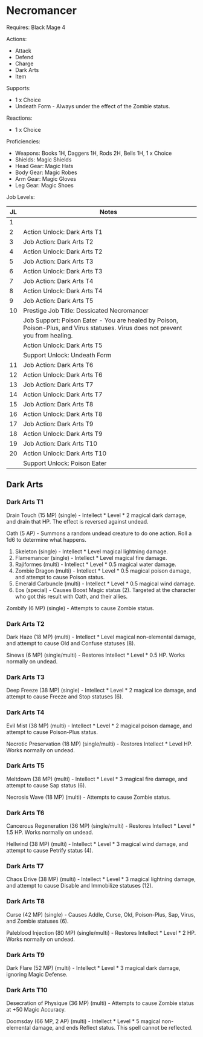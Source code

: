 # Necromancer

Requires: Black Mage 4

Actions:

- Attack
- Defend
- Charge
- Dark Arts
- Item

Supports:

- 1 x Choice
- Undeath Form - Always under the effect of the Zombie status.

Reactions:

- 1 x Choice

Proficiencies:

- Weapons: Books 1H, Daggers 1H, Rods 2H, Bells 1H, 1 x Choice
- Shields: Magic Shields
- Head Gear: Magic Hats
- Body Gear: Magic Robes
- Arm Gear: Magic Gloves
- Leg Gear: Magic Shoes

Job Levels:

| JL | Notes |
| --- | --- |
| 1 | 
| 2 | Action Unlock: Dark Arts T1
| 3 | Job Action: Dark Arts T2
| 4 | Action Unlock: Dark Arts T2
| 5 | Job Action: Dark Arts T3
| 6 | Action Unlock: Dark Arts T3
| 7 | Job Action: Dark Arts T4
| 8 | Action Unlock: Dark Arts T4
| 9 | Job Action: Dark Arts T5
| 10 | Prestige Job Title: Dessicated Necromancer
|    | Job Support: Poison Eater - You are healed by Poison, Poison-Plus, and Virus statuses. Virus does not prevent you from healing.
|    | Action Unlock: Dark Arts T5
|    | Support Unlock: Undeath Form
| 11 | Job Action: Dark Arts T6
| 12 | Action Unlock: Dark Arts T6
| 13 | Job Action: Dark Arts T7
| 14 | Action Unlock: Dark Arts T7
| 15 | Job Action: Dark Arts T8
| 16 | Action Unlock: Dark Arts T8
| 17 | Job Action: Dark Arts T9
| 18 | Action Unlock: Dark Arts T9
| 19 | Job Action: Dark Arts T10
| 20 | Action Unlock: Dark Arts T10
|    | Support Unlock: Poison Eater

## Dark Arts

### Dark Arts T1

Drain Touch (15 MP) (single) - Intellect * Level * 2 magical dark damage, and drain that HP. The effect is reversed against undead.

Oath (5 AP) - Summons a random undead creature to do one action. Roll a 1d6 to determine what happens.

1. Skeleton (single) - Intellect * Level magical lightning damage.
2. Flamemancer (single) - Intellect * Level magical fire damage.
3. Rajiformes (multi) - Intellect * Level * 0.5 magical water damage.
4. Zombie Dragon (multi) - Intellect * Level * 0.5 magical poison damage, and attempt to cause Poison status.
5. Emerald Carbuncle (multi) - Intellect * Level * 0.5 magical wind damage.
6. Eos (special) - Causes Boost Magic status (2). Targeted at the character who got this result with Oath, and their allies.

Zombify (6 MP) (single) - Attempts to cause Zombie status.

### Dark Arts T2

Dark Haze (18 MP) (multi) - Intellect * Level magical non-elemental damage, and attempt to cause Old and Confuse statuses (8).

Sinews (6 MP) (single/multi) - Restores Intellect * Level * 0.5 HP. Works normally on undead.

### Dark Arts T3

Deep Freeze (38 MP) (single) - Intellect * Level * 2 magical ice damage, and attempt to cause Freeze and Stop statuses (6).

### Dark Arts T4

Evil Mist (38 MP) (multi) - Intellect * Level * 2 magical poison damage, and attempt to cause Poison-Plus status.

Necrotic Preservation (18 MP) (single/multi) - Restores Intellect * Level HP. Works normally on undead.

### Dark Arts T5

Meltdown (38 MP) (multi) - Intellect * Level * 3 magical fire damage, and attempt to cause Sap status (6).

Necrosis Wave (18 MP) (multi) - Attempts to cause Zombie status.

### Dark Arts T6

Cancerous Regeneration (36 MP) (single/multi) - Restores Intellect * Level * 1.5 HP. Works normally on undead.

Hellwind (38 MP) (multi) - Intellect * Level * 3 magical wind damage, and attempt to cause Petrify status (4).

### Dark Arts T7

Chaos Drive (38 MP) (multi) - Intellect * Level * 3 magical lightning damage, and attempt to cause Disable and Immobilize statuses (12).

### Dark Arts T8

Curse (42 MP) (single) - Causes Addle, Curse, Old, Poison-Plus, Sap, Virus, and Zombie statuses (6).

Paleblood Injection (80 MP) (single/multi) - Restores Intellect * Level * 2 HP. Works normally on undead.

### Dark Arts T9

Dark Flare (52 MP) (multi) - Intellect * Level * 3 magical dark damage, ignoring Magic Defense.

### Dark Arts T10

Desecration of Physique (36 MP) (multi) - Attempts to cause Zombie status at +50 Magic Accuracy.

Doomsday (66 MP, 2 AP) (multi) - Intellect * Level * 5 magical non-elemental damage, and ends Reflect status. This spell cannot be reflected.
